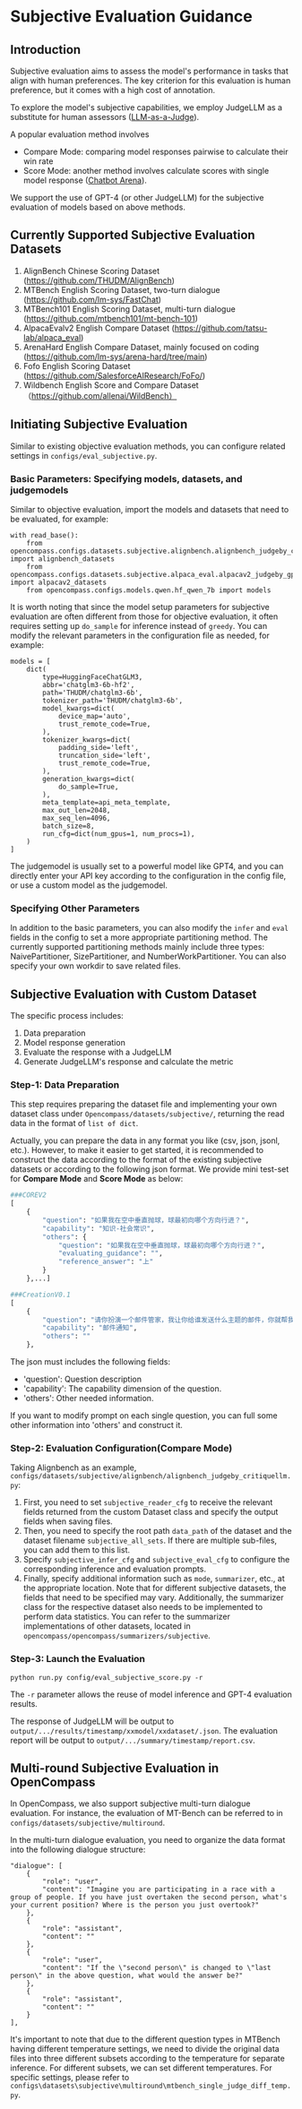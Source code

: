 # Subjective Evaluation Guidance

## Introduction

Subjective evaluation aims to assess the model's performance in tasks that align with human preferences. The key criterion for this evaluation is human preference, but it comes with a high cost of annotation.

To explore the model's subjective capabilities, we employ JudgeLLM as a substitute for human assessors ([LLM-as-a-Judge](https://arxiv.org/abs/2306.05685)).

A popular evaluation method involves

- Compare Mode: comparing model responses pairwise to calculate their win rate
- Score Mode: another method involves calculate scores with single model response ([Chatbot Arena](https://chat.lmsys.org/)).

We support the use of GPT-4 (or other JudgeLLM) for the subjective evaluation of models based on above methods.

## Currently Supported Subjective Evaluation Datasets

1. AlignBench Chinese Scoring Dataset (https://github.com/THUDM/AlignBench)
2. MTBench English Scoring Dataset, two-turn dialogue (https://github.com/lm-sys/FastChat)
3. MTBench101 English Scoring Dataset, multi-turn dialogue (https://github.com/mtbench101/mt-bench-101)
4. AlpacaEvalv2 English Compare Dataset (https://github.com/tatsu-lab/alpaca_eval)
5. ArenaHard English Compare Dataset, mainly focused on coding (https://github.com/lm-sys/arena-hard/tree/main)
6. Fofo English Scoring Dataset (https://github.com/SalesforceAIResearch/FoFo/)
7. Wildbench English Score and Compare Dataset（https://github.com/allenai/WildBench）

## Initiating Subjective Evaluation

Similar to existing objective evaluation methods, you can configure related settings in `configs/eval_subjective.py`.

### Basic Parameters: Specifying models, datasets, and judgemodels

Similar to objective evaluation, import the models and datasets that need to be evaluated, for example:

```
with read_base():
    from opencompass.configs.datasets.subjective.alignbench.alignbench_judgeby_critiquellm import alignbench_datasets
    from opencompass.configs.datasets.subjective.alpaca_eval.alpacav2_judgeby_gpt4 import alpacav2_datasets
    from opencompass.configs.models.qwen.hf_qwen_7b import models
```

It is worth noting that since the model setup parameters for subjective evaluation are often different from those for objective evaluation, it often requires setting up `do_sample` for inference instead of `greedy`. You can modify the relevant parameters in the configuration file as needed, for example:

```
models = [
    dict(
        type=HuggingFaceChatGLM3,
        abbr='chatglm3-6b-hf2',
        path='THUDM/chatglm3-6b',
        tokenizer_path='THUDM/chatglm3-6b',
        model_kwargs=dict(
            device_map='auto',
            trust_remote_code=True,
        ),
        tokenizer_kwargs=dict(
            padding_side='left',
            truncation_side='left',
            trust_remote_code=True,
        ),
        generation_kwargs=dict(
            do_sample=True,
        ),
        meta_template=api_meta_template,
        max_out_len=2048,
        max_seq_len=4096,
        batch_size=8,
        run_cfg=dict(num_gpus=1, num_procs=1),
    )
]
```

The judgemodel is usually set to a powerful model like GPT4, and you can directly enter your API key according to the configuration in the config file, or use a custom model as the judgemodel.

### Specifying Other Parameters

In addition to the basic parameters, you can also modify the `infer` and `eval` fields in the config to set a more appropriate partitioning method. The currently supported partitioning methods mainly include three types: NaivePartitioner, SizePartitioner, and NumberWorkPartitioner. You can also specify your own workdir to save related files.

## Subjective Evaluation with Custom Dataset

The specific process includes:

1. Data preparation
2. Model response generation
3. Evaluate the response with a JudgeLLM
4. Generate JudgeLLM's response and calculate the metric

### Step-1: Data Preparation

This step requires preparing the dataset file and implementing your own dataset class under `Opencompass/datasets/subjective/`, returning the read data in the format of `list of dict`.

Actually, you can prepare the data in any format you like (csv, json, jsonl, etc.). However, to make it easier to get started, it is recommended to construct the data according to the format of the existing subjective datasets or according to the following json format.
We provide mini test-set for **Compare Mode** and **Score Mode** as below:

```python
###COREV2
[
    {
        "question": "如果我在空中垂直抛球，球最初向哪个方向行进？",
        "capability": "知识-社会常识",
        "others": {
            "question": "如果我在空中垂直抛球，球最初向哪个方向行进？",
            "evaluating_guidance": "",
            "reference_answer": "上"
        }
    },...]

###CreationV0.1
[
    {
        "question": "请你扮演一个邮件管家，我让你给谁发送什么主题的邮件，你就帮我扩充好邮件正文，并打印在聊天框里。你需要根据我提供的邮件收件人以及邮件主题，来斟酌用词，并使用合适的敬语。现在请给导师发送邮件，询问他是否可以下周三下午15:00进行科研同步会，大约200字。",
        "capability": "邮件通知",
        "others": ""
    },
```

The json must includes the following fields:

- 'question': Question description
- 'capability': The capability dimension of the question.
- 'others': Other needed information.

If you want to modify prompt on each single question, you can full some other information into 'others' and construct it.

### Step-2: Evaluation Configuration(Compare Mode)

Taking Alignbench as an example, `configs/datasets/subjective/alignbench/alignbench_judgeby_critiquellm.py`:

1. First, you need to set `subjective_reader_cfg` to receive the relevant fields returned from the custom Dataset class and specify the output fields when saving files.
2. Then, you need to specify the root path `data_path` of the dataset and the dataset filename `subjective_all_sets`. If there are multiple sub-files, you can add them to this list.
3. Specify `subjective_infer_cfg` and `subjective_eval_cfg` to configure the corresponding inference and evaluation prompts.
4. Finally, specify additional information such as `mode`, `summarizer`, etc., at the appropriate location. Note that for different subjective datasets, the fields that need to be specified may vary. Additionally, the summarizer class for the respective dataset also needs to be implemented to perform data statistics. You can refer to the summarizer implementations of other datasets, located in `opencompass/opencompass/summarizers/subjective`.

### Step-3: Launch the Evaluation

```shell
python run.py config/eval_subjective_score.py -r
```

The `-r` parameter allows the reuse of model inference and GPT-4 evaluation results.

The response of JudgeLLM will be output to `output/.../results/timestamp/xxmodel/xxdataset/.json`.
The evaluation report will be output to `output/.../summary/timestamp/report.csv`.

## Multi-round Subjective Evaluation in OpenCompass

In OpenCompass, we also support subjective multi-turn dialogue evaluation. For instance, the evaluation of MT-Bench can be referred to in `configs/datasets/subjective/multiround`.

In the multi-turn dialogue evaluation, you need to organize the data format into the following dialogue structure:

```
"dialogue": [
    {
        "role": "user",
        "content": "Imagine you are participating in a race with a group of people. If you have just overtaken the second person, what's your current position? Where is the person you just overtook?"
    },
    {
        "role": "assistant",
        "content": ""
    },
    {
        "role": "user",
        "content": "If the \"second person\" is changed to \"last person\" in the above question, what would the answer be?"
    },
    {
        "role": "assistant",
        "content": ""
    }
],
```

It's important to note that due to the different question types in MTBench having different temperature settings, we need to divide the original data files into three different subsets according to the temperature for separate inference. For different subsets, we can set different temperatures. For specific settings, please refer to `configs\datasets\subjective\multiround\mtbench_single_judge_diff_temp.py`.
